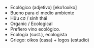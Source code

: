 - Ecológico (adjetivo) [ekoˈloxiko]
- Bueno para el medio ambiente
- Hữu cơ / sinh thái
- Organic / Ecological
- Prefiero vino ecológico.
- Ecología (sust.), ecologista
- Griego: oikos (casa) + logos (estudio)